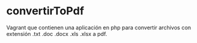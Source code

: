 # convertirToPdf
Vagrant que contienen una aplicación en php para convertir archivos con extensión .txt .doc .docx .xls .xlsx a pdf.
